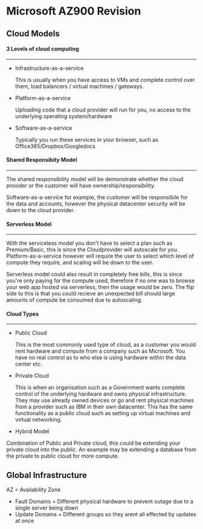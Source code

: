 # Microsoft AZ900 Revision

## Cloud Models

#### 3 Levels of cloud computing
***
- Infrastructure-as-a-service

  This is usually when you have access to VMs and complete control over them, load balancers / virtual machines / gateways.

- Platform-as-a-service

  Uploading code that a cloud provider will run for you, no access to the underlying operating system/hardware

- Software-as-a-service
  
  Typically you run these services in your browser, such as Office365/Dropbox/Googledocs
  
  
#### Shared Responsibity Model
***
  The shared responsibility model will be demonstrate whether the cloud provider or the customer will have ownership/responsibility.

  Software-as-a-service for example, the customer will be responsibile for the data and accounts, however the physical datacenter security will be down to the cloud provider. 

#### Serverless Model
***
  With the serviceless model you don't have to select a plan such as Premium/Basic, this is since the Cloudprovider will autoscale for you. Platform-as-a-service however will require the user to select which level of compute they require, and scaling will be down to the user. 

  Serverless model could also result in completely free bills, this is since you're only paying for the compute used, therefore if no one was to browse your web app hosted via serverless, then the usage would be zero. The flip side to this is that you could recieve an unexpected bill should large amounts of compute be consumed due to autoscaling. 

#### Cloud Types
***
- Public Cloud 

  This is the most commonly used type of cloud, as a customer you would rent hardware and compute from a company such as Microsoft. You have no real control as to who else is using hardware within the data center etc. 

- Private Cloud

  This is when an organisation such as a Government wants complete control of the underlying hardware and owns physical infrastructure. They may use already owned devices or go and rent physical machines from a provider such as IBM in their own datacenter. This has the same functionality as a public cloud such as setting up virtual machines and virtual networking. 
  
- Hybrid Model

Combination of Public and Private cloud, this could be extending your private cloud into the public. An example may be extending a database from the private to public cloud for more compute. 

## Global Infrastructure

AZ = Availability Zone

* Fault Domains = Different physical hardware to prevent outage due to a single server being down
* Update Domains = Different groups so they arent all effected by updates at once
